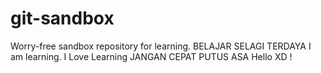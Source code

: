 # git-sandbox
Worry-free sandbox repository for learning.
BELAJAR SELAGI TERDAYA
I am learning.
I Love Learning
JANGAN CEPAT PUTUS ASA
Hello XD !
